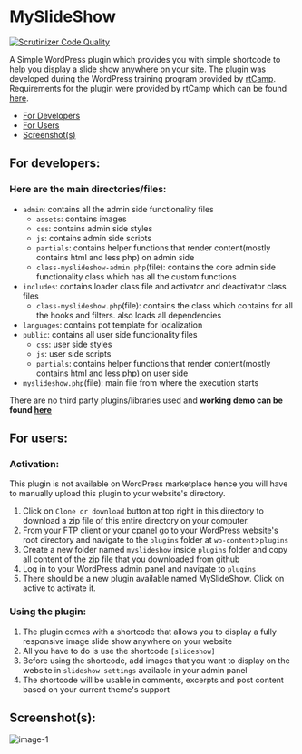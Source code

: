 # MySlideShow
[![Scrutinizer Code Quality](https://scrutinizer-ci.com/g/Tan-007/myslideshow/badges/quality-score.png?b=master)](https://scrutinizer-ci.com/g/Tan-007/myslideshow/?branch=master)

A Simple WordPress plugin which provides you with simple shortcode to help you display a slide show anywhere on your site.
The plugin was developed during the WordPress training program provided by [rtCamp](https://rtcamp.com/). Requirements for the plugin 
were provided by rtCamp which can be found [here](https://github.com/rtCamp/hiring-assignments/tree/master/WordPress-Engineer#challenge-2a-wordpress-slideshow-plugin).

- [For Developers](https://github.com/Tan-007/myslideshow#for-developers)
- [For Users](https://github.com/Tan-007/myslideshow#for-users)
- [Screenshot(s)](https://github.com/Tan-007/myslideshow#screenshots)

## For developers: 
### Here are the main directories/files:
- `admin`: contains all the admin side functionality files
  - `assets`: contains images
  - `css`: contains admin side styles
  - `js`: contains admin side scripts
  - `partials`: contains helper functions that render content(mostly contains html and less php) on admin side
  - `class-myslideshow-admin.php`(file): contains the core admin side functionality class which has all the custom functions
- `includes`: contains loader class file and activator and deactivator class files
  - `class-myslideshow.php`(file): contains the class which contains for all the hooks and filters. also loads all dependencies
- `languages`: contains pot template for localization
- `public`: contains all user side functionality files
  - `css`: user side styles
  - `js`: user side scripts
  - `partials`: contains helper functions that render content(mostly contains html and less php) on user side
- `myslideshow.php`(file): main file from where the execution starts

There are no third party plugins/libraries used and **working demo can be found [here](https://rahicodes.000webhostapp.com/2019/11/demonstrates-the-slideshow)**

## For users:
### Activation: 
This plugin is not available on WordPress marketplace hence you will have to manually upload this plugin to your website's directory.
1. Click on `Clone or download` button at top right in this directory to download a zip file of this entire directory on your computer.
2. From your FTP client or your cpanel go to your WordPress website's root directory and navigate to the `plugins` folder at `wp-content`>`plugins`
3. Create a new folder named `myslideshow` inside `plugins` folder and copy all content of the zip file that you downloaded from github
4. Log in to your WordPress admin panel and navigate to `plugins`
5. There should be a new plugin available named MySlideShow. Click on active to activate it. 

### Using the plugin:
1. The plugin comes with a shortcode that allows you to display a fully responsive image slide show anywhere on your website
2. All you have to do is use the shortcode `[slideshow]`
3. Before using the shortcode, add images that you want to display on the website in `slideshow settings` available in your admin panel
4. The shortcode will be usable in comments, excerpts and post content based on your current theme's support

## Screenshot(s):
![image-1](https://i.imgur.com/Gq4p6Yl.jpg)
